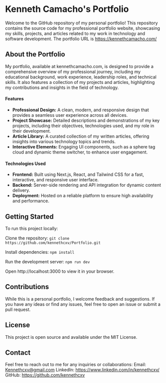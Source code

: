 # Kenneth Camacho's Portfolio
Welcome to the GitHub repository of my personal portfolio! This repository contains the source code for my professional portfolio website, showcasing my skills, projects, and articles related to my work in technology and software development. The portfolio URL is https://kennethcamacho.com/ 

## About the Portfolio
My portfolio, available at kennethcamacho.com, is designed to provide a comprehensive overview of my professional journey, including my educational background, work experience, leadership roles, and technical skills. It also features a collection of my projects and articles, highlighting my contributions and insights in the field of technology.

#### Features
- **Professional Design:** A clean, modern, and responsive design that provides a seamless user experience across all devices.
- **Project Showcase:** Detailed descriptions and demonstrations of my key projects, including their objectives, technologies used, and my role in their development.
- **Article Library:** A curated collection of my written articles, offering insights into various technology topics and trends.
- **Interactive Elements:** Engaging UI components, such as a sphere tag cloud and dynamic theme switcher, to enhance user engagement.

#### Technologies Used
- **Frontend:** Built using Next.js, React, and Tailwind CSS for a fast, interactive, and responsive user interface.
- **Backend:** Server-side rendering and API integration for dynamic content delivery.
- **Deployment:** Hosted on a reliable platform to ensure high availability and performance.

## Getting Started
To run this project locally:

Clone the repository: ```git clone https://github.com/kennethcxv/Portfolio.git```

Install dependencies: ```npm install```

Run the development server: ```npm run dev```

Open http://localhost:3000 to view it in your browser.

## Contributions
While this is a personal portfolio, I welcome feedback and suggestions. If you have any ideas or find any issues, feel free to open an issue or submit a pull request.

## License
This project is open source and available under the MIT License.

## Contact
Feel free to reach out to me for any inquiries or collaborations:
Email: Kennethcxv@gmail.com
LinkedIn: https://www.linkedin.com/in/kennethcxv/
GitHub: https://github.com/kennethcxv
